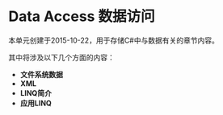 # Data Access 数据访问

本单元创建于2015-10-22，用于存储C#中与数据有关的章节内容。

其中将涉及以下几个方面的内容：

* **文件系统数据**
* **XML**
* **LINQ简介**
* **应用LINQ**